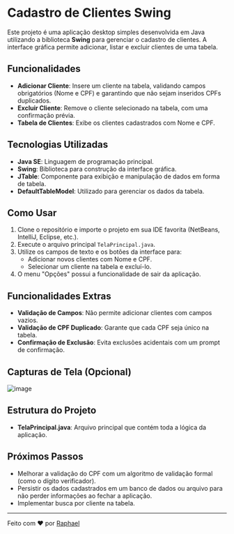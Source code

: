 # Cadastro de Clientes Swing

Este projeto é uma aplicação desktop simples desenvolvida em Java utilizando a biblioteca **Swing** para gerenciar o cadastro de clientes. A interface gráfica permite adicionar, listar e excluir clientes de uma tabela.

## Funcionalidades

- **Adicionar Cliente**: Insere um cliente na tabela, validando campos obrigatórios (Nome e CPF) e garantindo que não sejam inseridos CPFs duplicados.
- **Excluir Cliente**: Remove o cliente selecionado na tabela, com uma confirmação prévia.
- **Tabela de Clientes**: Exibe os clientes cadastrados com Nome e CPF.

## Tecnologias Utilizadas

- **Java SE**: Linguagem de programação principal.
- **Swing**: Biblioteca para construção da interface gráfica.
- **JTable**: Componente para exibição e manipulação de dados em forma de tabela.
- **DefaultTableModel**: Utilizado para gerenciar os dados da tabela.

## Como Usar

1. Clone o repositório e importe o projeto em sua IDE favorita (NetBeans, IntelliJ, Eclipse, etc.).
2. Execute o arquivo principal `TelaPrincipal.java`.
3. Utilize os campos de texto e os botões da interface para:
   - Adicionar novos clientes com Nome e CPF.
   - Selecionar um cliente na tabela e excluí-lo.
4. O menu "Opções" possui a funcionalidade de sair da aplicação.

## Funcionalidades Extras

- **Validação de Campos**: Não permite adicionar clientes com campos vazios.
- **Validação de CPF Duplicado**: Garante que cada CPF seja único na tabela.
- **Confirmação de Exclusão**: Evita exclusões acidentais com um prompt de confirmação.

## Capturas de Tela (Opcional)

![image](https://github.com/user-attachments/assets/b73d4abe-ce1a-4fb8-83a1-b41c7bbc5184)


## Estrutura do Projeto


- **TelaPrincipal.java**: Arquivo principal que contém toda a lógica da aplicação.

## Próximos Passos

- Melhorar a validação do CPF com um algoritmo de validação formal (como o dígito verificador).
- Persistir os dados cadastrados em um banco de dados ou arquivo para não perder informações ao fechar a aplicação.
- Implementar busca por cliente na tabela.

---

Feito com ❤️ por [Raphael](https://github.com/rapheallima)
